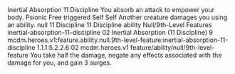 <ability>
  <name>Inertial Absorption</name>
  <cost>11 Discipline</cost>
  <flavor>You absorb an attack to empower your body.</flavor>
  <keywords>
    <keyword>Psionic</keyword>
  </keywords>
  <type>Free triggered</type>
  <distance>Self</distance>
  <target>Self</target>
  <trigger>Another creature damages you using an ability.</trigger>
  <metadata>
    <class>null</class>
    <cost>11 Discipline</cost>
    <cost_amount>11</cost_amount>
    <cost_resource>Discipline</cost_resource>
    <feature_type>ability</feature_type>
    <file_dpath>Null/9th-Level Features</file_dpath>
    <item_id>inertial-absorption-11-discipline</item_id>
    <item_index>02</item_index>
    <item_name>Inertial Absorption (11 Discipline)</item_name>
    <level>9</level>
    <scc>mcdm.heroes.v1:feature.ability.null.9th-level-feature:inertial-absorption-11-discipline</scc>
    <scdc>1.1.1:5.2.2.6:02</scdc>
    <source>mcdm.heroes.v1</source>
    <type>feature/ability/null/9th-level-feature</type>
  </metadata>
  <effects>
    <effect type="mundane">You take half the damage, negate any effects associated with the damage for you, and gain 3 surges.</effect>
  </effects>
</ability>
